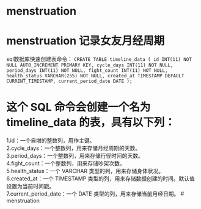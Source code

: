 # menstruation
# menstruation 记录女友月经周期

sql数据库快速创建表命令：
`CREATE TABLE timeline_data (
    id INT(11) NOT NULL AUTO_INCREMENT PRIMARY KEY,
    cycle_days INT(11) NOT NULL,
    period_days INT(11) NOT NULL,
    fight_count INT(11) NOT NULL,
    health_status VARCHAR(255) NOT NULL,
    created_at TIMESTAMP DEFAULT CURRENT_TIMESTAMP,
    current_period_date DATE
);
`    
# 这个 SQL 命令会创建一个名为 timeline_data 的表，具有以下列：  
1.id：一个自增的整数列，用作主键。  
2.cycle_days：一个整数列，用来存储月经周期的天数。  
3.period_days：一个整数列，用来存储行径时间的天数。  
4.fight_count：一个整数列，用来存储吵架次数。  
5.health_status：一个 VARCHAR 类型的列，用来存储身体状况。  
6.created_at：一个 TIMESTAMP 类型的列，用来存储数据创建的时间。默认值设置为当前时间戳。  
7.current_period_date：一个 DATE 类型的列，用来存储当前月经日期。  # menstruation
